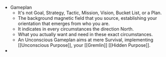 - Gameplan
	- It's not Goal, Strategy, Tactic, Mission, Vision, Bucket List, or a Plan.
	- The background magnetic field that you source, establishing your orientation that emerges from who you are.
	- It indicates in every circumstances the direction North.
	- What you actually want and need in these exact circumstances.
	- An Unconscious Gameplan aims at mere Survival, implementing [[Unconscious Purpose]], your [[Gremlin]] [[Hidden Purpose]].
-